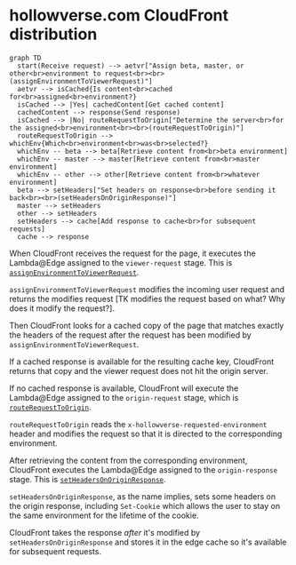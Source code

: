 # hollowverse.com CloudFront distribution

```mermaid
graph TD
  start(Receive request) --> aetvr["Assign beta, master, or other<br>environment to request<br><br>(assignEnvironmentToViewerRequest)"]
  aetvr --> isCached{Is content<br>cached for<br>assigned<br>environment?}
  isCached --> |Yes| cachedContent[Get cached content]
  cachedContent --> response(Send response)
  isCached --> |No| routeRequestToOrigin["Determine the server<br>for the assigned<br>environment<br><br>(routeRequestToOrigin)"]
  routeRequestToOrigin --> whichEnv{Which<br>environment<br>was<br>selected?}
  whichEnv -- beta --> beta[Retrieve content from<br>beta environment]
  whichEnv -- master --> master[Retrieve content from<br>master environment]
  whichEnv -- other --> other[Retrieve content from<br>whatever environment]
  beta --> setHeaders["Set headers on response<br>before sending it back<br><br>(setHeadersOnOriginResponse)"]
  master --> setHeaders
  other --> setHeaders
  setHeaders --> cache[Add response to cache<br>for subsequent requests]
  cache --> response
```

When CloudFront receives the request for the page, it executes the Lambda@Edge assigned to the `viewer-request` stage. This is [`assignEnvironmentToViewerRequest`](https://github.com/hollowverse/route-request/blob/master/src/assignEnvironmentToViewerRequest.ts).

`assignEnvironmentToViewerRequest` modifies the incoming user request and returns the modifies request [TK modifies the request based on what? Why does it modify the request?].

Then CloudFront looks for a cached copy of the page that matches exactly the headers of the request after the request has been modified by `assignEnvironmentToViewerRequest`.

If a cached response is available for the resulting cache key, CloudFront returns that copy and the viewer request does not hit the origin server.

If no cached response is available, CloudFront will execute the Lambda@Edge assigned to the `origin-request` stage, which is [`routeRequestToOrigin`](https://github.com/hollowverse/route-request/blob/master/src/routeRequestToOrigin.ts).

`routeRequestToOrigin` reads the `x-hollowverse-requested-environment` header and modifies the request so that it is directed to the corresponding environment.

After retrieving the content from the corresponding environment, CloudFront executes the Lambda@Edge assigned to the `origin-response` stage. This is [`setHeadersOnOriginResponse`](https://github.com/hollowverse/route-request/blob/master/src/setHeadersOnOriginResponse.ts).

`setHeadersOnOriginResponse`, as the name implies, sets some headers on the origin response, including `Set-Cookie` which allows the user to stay on the same environment for the lifetime of the cookie.

CloudFront takes the response _after_ it's modified by `setHeadersOnOriginResponse` and stores it in the edge cache so it's available for subsequent requests.
